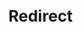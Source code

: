 ﻿---
layout: src/layouts/Redirect.astro
title: Redirect
redirect: /docs/tenants/tenant-creation/tenanted-deployments
pubDate:  2023-01-01
navSearch: false
navSitemap: false
navMenu: false
---
